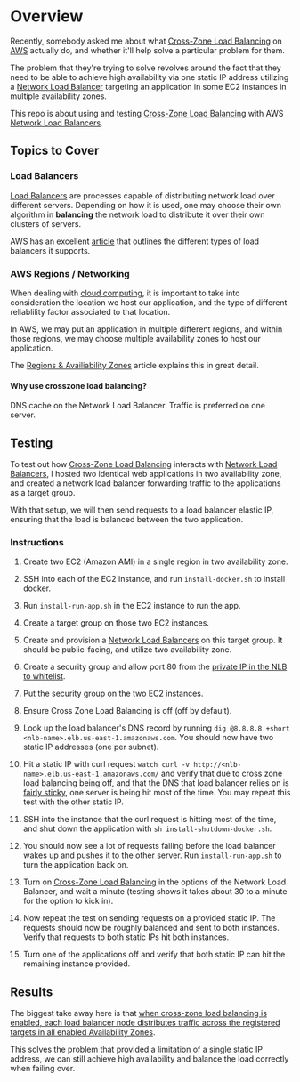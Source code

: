 # Overview

Recently, somebody asked me about what [Cross-Zone Load Balancing](https://aws.amazon.com/about-aws/whats-new/2018/02/network-load-balancer-now-supports-cross-zone-load-balancing/) on [AWS](https://aws.amazon.com) actually do, and whether it'll help solve a particular problem for them.

The problem that they're trying to solve revolves around the fact that they need to be able to achieve high availability via one static IP address utilizing a [Network Load Balancer](https://docs.aws.amazon.com/elasticloadbalancing/latest/network/introduction.html) targeting an application in some EC2 instances in multiple availability zones.

This repo is about using and testing [Cross-Zone Load Balancing](https://aws.amazon.com/about-aws/whats-new/2018/02/network-load-balancer-now-supports-cross-zone-load-balancing/) with AWS [Network Load Balancers](https://docs.aws.amazon.com/elasticloadbalancing/latest/network/introduction.html).

## Topics to Cover

### Load Balancers

[Load Balancers](https://en.wikipedia.org/wiki/Load_balancing_(computing)) are processes capable of distributing network load over different servers. Depending on how it is used, one may choose their own algorithm in **balancing** the network load to distribute it over their own clusters of servers.

AWS has an excellent [article](https://aws.amazon.com/elasticloadbalancing/) that outlines the different types of load balancers it supports.

### AWS Regions / Networking

When dealing with [cloud computing](https://en.wikipedia.org/wiki/Cloud_computing), it is important to take into consideration the location we host our application, and the type of different reliablility factor associated to that location.

In AWS, we may put an application in multiple different regions, and within those regions, we may choose multiple availability zones to host our application.

The [Regions & Availiability Zones](https://docs.aws.amazon.com/AWSEC2/latest/UserGuide/using-regions-availability-zones.html) article explains this in great detail.

#### Why use crosszone load balancing?

DNS cache on the Network Load Balancer. Traffic is preferred on one server.

## Testing

To test out how [Cross-Zone Load Balancing](https://aws.amazon.com/about-aws/whats-new/2018/02/network-load-balancer-now-supports-cross-zone-load-balancing/) interacts with [Network Load Balancers](https://docs.aws.amazon.com/elasticloadbalancing/latest/network/introduction.html), I hosted two identical web applications in two availability zone, and created a network load balancer forwarding traffic to the applications as a target group.

With that setup, we will then send requests to a load balancer elastic IP, ensuring that the load is balanced between the two application.

### Instructions

1. Create two EC2 (Amazon AMI) in a single region in two availability zone.
1. SSH into each of the EC2 instance, and run `install-docker.sh` to install docker. 
1. Run `install-run-app.sh` in the EC2 instance to run the app.
1. Create a target group on those two EC2 instances.
1. Create and provision a [Network Load Balancers](https://docs.aws.amazon.com/elasticloadbalancing/latest/network/introduction.html) on this target group. It should be public-facing, and utilize two availability zone.
1. Create a security group and allow port 80 from the [private IP in the NLB to whitelist](https://docs.aws.amazon.com/elasticloadbalancing/latest/network/target-group-register-targets.html).
1. Put the security group on the two EC2 instances.
1. Ensure Cross Zone Load Balancing is off (off by default).
1. Look up the load balancer's DNS record by running `dig @8.8.8.8 +short <nlb-name>.elb.us-east-1.amazonaws.com`. You should now have two static IP addresses (one per subnet).
1. Hit a static IP with curl request `watch curl -v http://<nlb-name>.elb.us-east-1.amazonaws.com/` and verify that due to cross zone load balancing being off, and that the DNS that load balancer relies on is [fairly sticky](https://aws.amazon.com/about-aws/whats-new/2018/02/network-load-balancer-now-supports-cross-zone-load-balancing/), one server is being hit most of the time. You may repeat this test with the other static IP.

1. SSH into the instance that the curl request is hitting most of the time, and shut down the application with `sh install-shutdown-docker.sh`.

1. You should now see a lot of requests failing before the load balancer wakes up and pushes it to the other server. Run `install-run-app.sh` to turn the application back on.

1. Turn on [Cross-Zone Load Balancing](https://docs.aws.amazon.com/elasticloadbalancing/latest/userguide/how-elastic-load-balancing-works.html#cross-zone-load-balancing) in the options of the Network Load Balancer, and wait a minute (testing shows it takes about 30 to a minute for the option to kick in).

1. Now repeat the test on sending requests on a provided static IP. The requests should now be roughly balanced and sent to both instances. Verify that requests to both static IPs hit both instances. 

1. Turn one of the applications off and verify that both static IP can hit the remaining instance provided.

## Results

The biggest take away here is that [when cross-zone load balancing is enabled, each load balancer node distributes traffic across the registered targets in all enabled Availability Zones](https://docs.aws.amazon.com/elasticloadbalancing/latest/userguide/how-elastic-load-balancing-works.html#cross-zone-load-balancing).

This solves the problem that provided a limitation of a single static IP address, we can still achieve high availability and balance the load correctly when failing over.
